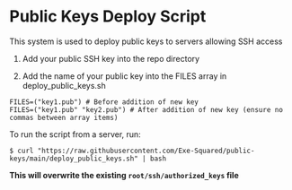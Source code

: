 # Public Keys Deploy Script

This system is used to deploy public keys to servers allowing SSH access

1. Add your public SSH key into the repo directory

2. Add the name of your public key into the FILES array in deploy_public_keys.sh
```shell
FILES=("key1.pub") # Before addition of new key
FILES=("key1.pub" "key2.pub") # After addition of new key (ensure no commas between array items)
```
To run the script from a server, run:
```shell
$ curl "https://raw.githubusercontent.com/Exe-Squared/public-keys/main/deploy_public_keys.sh" | bash
```
**This will overwrite the existing ```root/ssh/authorized_keys``` file**
